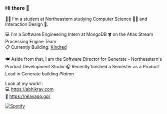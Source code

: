 ### Hi there 👋

🙋‍♂️ I'm a student at Northeastern studying Computer Science 👨‍💻 and Interaction Design 🎨. <br>

💻 I'm a Software Engineering Intern at MongoDB 🍀 on the Atlas Stream Processing Engine Team <br>
📋 Currently Building: [Kindred](https://kindredtodo.com/)  <br>

🍽️ Aside from that, I am the Software Director for Generate - Northeastern's Product Development Studio
🎧 Recently finished a Semester as a Product Lead in Generate building _Platnm_ <br>

Look at my work! :  <br>
💻 https://abhikray.com <br>
🦕 https://relayapp.gg/ <br>

[![Spotify](https://novatorem.bgstatic.vercel.app/api/spotify)](https://open.spotify.com/track/4z5gS7C4LphtrMFHiQcDUu?si=9b90248033494715)


<!--
**abhikaboy/abhikaboy** is a ✨ _special_ ✨ repository because its `README.md` (this file) appears on your GitHub profile.

Here are some ideas to get you started:

- 🔭 I’m currently working on ...
- 🌱 I’m currently learning ...
- 👯 I’m looking to collaborate on ...
- 🤔 I’m looking for help with ...
- 💬 Ask me about ...
- 📫 How to reach me: ...
- 😄 Pronouns: ...
- ⚡ Fun fact: ...
-->
